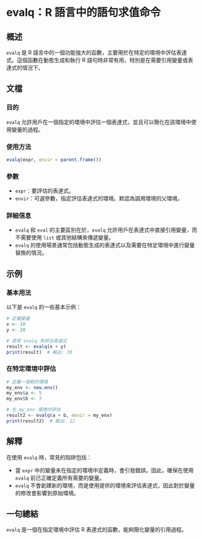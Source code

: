 <!--
Meta Description: # evalq：R 語言中的語句求值命令 ## 概述 `evalq` 是 R 語言中的一個功能強大的函數，主要用於在特定的環境中評估表達式。這個函數在動態生成和執行 R 語句時非常有用，特別是在需要引用變量或表達式的情況下。 ## 文檔 ### 目的 `evalq` 允許用戶在一個指定的環境中評估一...
Meta Keywords: evalq, my_env, expr, envir, result
-->

# evalq：R 語言中的語句求值命令

## 概述
`evalq` 是 R 語言中的一個功能強大的函數，主要用於在特定的環境中評估表達式。這個函數在動態生成和執行 R 語句時非常有用，特別是在需要引用變量或表達式的情況下。

## 文檔
### 目的
`evalq` 允許用戶在一個指定的環境中評估一個表達式，並且可以簡化在該環境中使用變量的過程。

### 使用方法
```R
evalq(expr, envir = parent.frame())
```

### 參數
- `expr`：要評估的表達式。
- `envir`：可選參數，指定評估表達式的環境。默認為調用環境的父環境。

### 詳細信息
- `evalq` 和 `eval` 的主要區別在於，`evalq` 允許用戶在表達式中直接引用變量，而不需要使用 `list` 或其他結構來傳遞變量。
- `evalq` 的使用場景通常包括動態生成的表達式以及需要在特定環境中進行變量替換的情況。

## 示例
### 基本用法
以下是 `evalq` 的一些基本示例：

```R
# 定義變量
x <- 10
y <- 20

# 使用 evalq 來評估表達式
result <- evalq(x + y)
print(result)  # 輸出: 30
```

### 在特定環境中評估
```R
# 定義一個新的環境
my_env <- new.env()
my_env$a <- 5
my_env$b <- 7

# 在 my_env 環境中評估
result2 <- evalq(a + b, envir = my_env)
print(result2)  # 輸出: 12
```

## 解釋
在使用 `evalq` 時，常見的陷阱包括：
- 當 `expr` 中的變量未在指定的環境中定義時，會引發錯誤。因此，確保在使用 `evalq` 前已正確定義所有需要的變量。
- `evalq` 不會創建新的環境，而是使用提供的環境來評估表達式，因此對於變量的修改會影響到原始環境。

## 一句總結
`evalq` 是一個在指定環境中評估 R 表達式的函數，能夠簡化變量的引用過程。